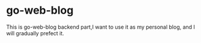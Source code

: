 # go-web-blog
This is go-web-blog backend part,I want to use it as my personal blog, and I will gradually prefect it.
